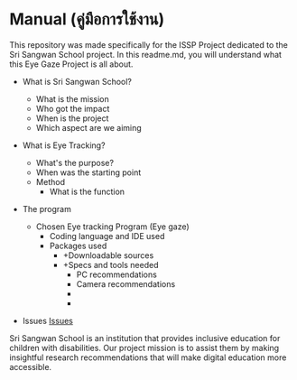 # Manual (คู่มือการใช้งาน)

This repository was made specifically for the ISSP Project dedicated to the Sri Sangwan School project.
In this readme.md, you will understand what this Eye Gaze Project is all about.

* What is Sri Sangwan School?
  * What is the mission
  * Who got the impact
  * When is the project
  * Which aspect are we aiming
    
* What is Eye Tracking?
  * What's the purpose?
  * When was the starting point
  * Method
    * What is the function
   

* The program
  * Chosen Eye tracking Program (Eye gaze)
    * Coding language and IDE used
    * Packages used
      * +Downloadable sources
      * +Specs and tools needed
        * PC recommendations
        * Camera recommendations
        * 
        * 


* Issues 
[Issues](https://www.reddit.com/r/MicrosoftFlightSim/comments/1ew95qh/does_anybody_actually_use_eye_tracking/)

Sri Sangwan School is an institution that provides inclusive education for children with disabilities. Our project mission is to assist them by making insightful research recommendations that will make digital education more accessible.
